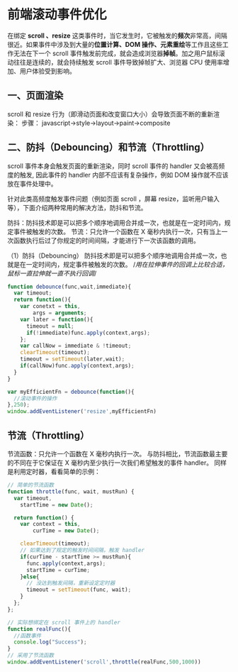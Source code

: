 
# 前端滚动事件优化

在绑定 **scroll 、resize** 这类事件时，当它发生时，它被触发的**频次**非常高，间隔很近。如果事件中涉及到大量的**位置计算、DOM 操作、元素重绘**等工作且这些工作无法在下一个 scroll 事件触发前完成，就会造成浏览器**掉帧**。加之用户鼠标滚动往往是连续的，就会持续触发 scroll 事件导致掉帧扩大、浏览器 CPU 使用率增加、用户体验受到影响。

## 一、页面渲染

 scroll 和 resize 行为（即滑动页面和改变窗口大小）会导致页面不断的重新渲染：
 步骤：
 javascript->style->layout->paint->composite

## 二、防抖（Debouncing）和节流（Throttling）

scroll 事件本身会触发页面的重新渲染，同时 scroll 事件的 handler 又会被高频度的触发, 因此事件的 handler 内部不应该有复杂操作，例如 DOM 操作就不应该放在事件处理中。

针对此类高频度触发事件问题（例如页面 scroll ，屏幕 resize，监听用户输入等），下面介绍两种常用的解决方法，防抖和节流。

防抖：防抖技术即是可以把多个顺序地调用合并成一次，也就是在一定时间内，规定事件被触发的次数。
节流：只允许一个函数在 X 毫秒内执行一次，只有当上一次函数执行后过了你规定的时间间隔，才能进行下一次该函数的调用。

（1）防抖（Debouncing）
防抖技术即是可以把多个顺序地调用合并成一次，也就是在一定时间内，规定事件被触发的次数。
/*用在拉伸事件的回调上比较合适，鼠标一直拉伸就一直不执行回调*/

```js
function debounce(func,wait,immediate){
  var timeout;
  return function(){
    var conetxt = this,
        args = arguments;
    var later = function(){
      timeout = null;
      if(!immediate)func.apply(context,args);
    };
    var callNow = immediate & !timeout;
    clearTimeout(timeout);
    timeout = setTimeout(later,wait);
    if(callNow)func.apply(context,args);
  }
}

var myEfficientFn = debounce(function(){
  //滚动事件的操作
},250);
window.addEventListener('resize',myEfficientFn)
```

## 节流（Throttling）

节流函数：只允许一个函数在 X 毫秒内执行一次。
与防抖相比，节流函数最主要的不同在于它保证在 X 毫秒内至少执行一次我们希望触发的事件 handler。
同样是利用定时器，看看简单的示例：

```js
// 简单的节流函数
function throttle(func, wait, mustRun) {
  var timeout,
    startTime = new Date();

  return function() {
    var context = this,
        curTime = new Date();

    clearTimeout(timeout);
    // 如果达到了规定的触发时间间隔，触发 handler
    if(curTime - startTime >= mustRun){
      func.apply(context,args);
      startTime = curTime;
    }else{
      // 没达到触发间隔，重新设定定时器
      timeout = setTimeout(func, wait);
    }
  };
};

// 实际想绑定在 scroll 事件上的 handler
function realFunc(){
  //函数事件
  console.log("Success");
}
// 采用了节流函数
window.addEventListener('scroll',throttle(realFunc,500,1000))
```